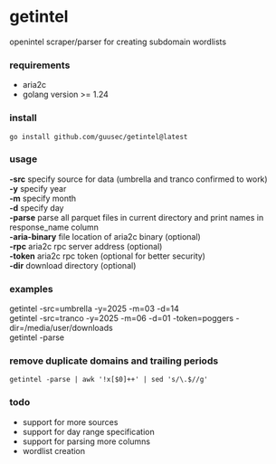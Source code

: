 # getintel
openintel scraper/parser for creating subdomain wordlists</br>
### requirements
- aria2c
- golang version >= 1.24
### install
```
go install github.com/guusec/getintel@latest
```
### usage
**-src** specify source for data (umbrella and tranco confirmed to work)</br>
**-y** specify year</br>
**-m** specify month</br>
**-d** specify day</br>
**-parse** parse all parquet files in current directory and print names in response_name column</br>
**-aria-binary** file location of aria2c binary (optional)</br>
**-rpc** aria2c rpc server address (optional)</br>
**-token** aria2c rpc token (optional for better security)</br>
**-dir** download directory (optional)</br>
### examples
getintel -src=umbrella -y=2025 -m=03 -d=14</br>
getintel -src=tranco -y=2025 -m=06 -d=01 -token=poggers -dir=/media/user/downloads</br>
getintel -parse</br>
### remove duplicate domains and trailing periods
```
getintel -parse | awk '!x[$0]++' | sed 's/\.$//g'
```
### todo
- support for more sources
- support for day range specification
- support for parsing more columns
- wordlist creation
